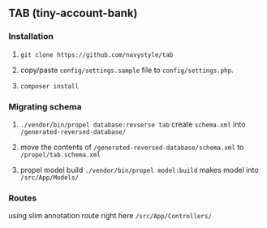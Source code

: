 ## TAB (tiny-account-bank)

### Installation

1. `git clone https://github.com/navystyle/tab`

2. copy/paste `config/settings.sample` file to `config/settings.php`.

3. `composer install`
 
### Migrating schema
1. `./vendor/bin/propel database:revserse tab` create `schema.xml` into `/generated-reversed-database/`

2. move the contents of `/generated-reversed-database/schema.xml` to `/propel/tab.schema.xml`

3. propel model build `./vendor/bin/propel model:build` makes model into `/src/App/Models/`

### Routes
using slim annotation route right here `/src/App/Controllers/`